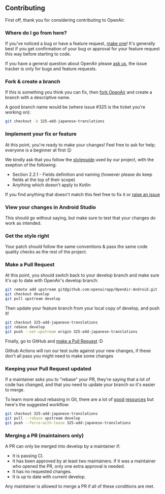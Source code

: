 ## Contributing

First off, thank you for considering contributing to OpenAir.

### Where do I go from here?

If you've noticed a bug or have a feature request, [make one][new issue]! It's
generally best if you get confirmation of your bug or approval for your feature
request this way before starting to code.

If you have a general question about OpenAir please [ask us], the issue tracker is only for bugs and feature requests.

### Fork & create a branch

If this is something you think you can fix, then [fork OpenAir] and create
a branch with a descriptive name.

A good branch name would be (where issue #325 is the ticket you're working on):

```sh
git checkout -b 325-add-japanese-translations
```

### Implement your fix or feature

At this point, you're ready to make your changes! Feel free to ask for help;
everyone is a beginner at first :wink:

We kindly ask that you follow the [styleguide] used by our project, with the exeption of the following:
 - Section 2.2.1 - Fields definition and naming (however please do keep fields at the top of their scope)
 - Anything which doesn't apply to Kotlin

If you find anything that doesn't match this feel free to fix it or [raise an issue][new issue]

### View your changes in Android Studio

This should go without saying, but make sure to test that your changes do work as intended.

### Get the style right

Your patch should follow the same conventions & pass the same code quality
checks as the rest of the project.

### Make a Pull Request

At this point, you should switch back to your develop branch and make sure it's
up to date with OpenAir's develop branch:

```sh
git remote add upstream git@github.com:openairapp/OpenAir-Android.git
git checkout develop
git pull upstream develop
```

Then update your feature branch from your local copy of develop, and push it!

```sh
git checkout 325-add-japanese-translations
git rebase develop
git push --set-upstream origin 325-add-japanese-translations
```

Finally, go to GitHub and [make a Pull Request][] :D

Github Actions will run our test suite against your new changes, if these don't all pass you might need to make some changes

### Keeping your Pull Request updated

If a maintainer asks you to "rebase" your PR, they're saying that a lot of code
has changed, and that you need to update your branch so it's easier to merge.

To learn more about rebasing in Git, there are a lot of [good][git rebasing]
[resources][interactive rebase] but here's the suggested workflow:

```sh
git checkout 325-add-japanese-translations
git pull --rebase upstream develop
git push --force-with-lease 325-add-japanese-translations
```

### Merging a PR (maintainers only)

A PR can only be merged into develop by a maintainer if:

* It is passing CI.
* It has been approved by at least two maintainers. If it was a maintainer who
  opened the PR, only one extra approval is needed.
* It has no requested changes.
* It is up to date with current develop.

Any maintainer is allowed to merge a PR if all of these conditions are
met.



[new issue]: https://github.com/openairapp/OpenAir-Android/issues/new
[ask us]: https://github.com/openairapp/OpenAir-Android/discussions
[fork OpenAir]: https://help.github.com/articles/fork-a-repo
[styleguide]: https://github.com/umesh0492/android-guidelines/blob/a23f4fb6b279b6a15baf83ba1dfdf56f2c33466b/project_and_code_guidelines.md
[make a pull request]: https://help.github.com/articles/creating-a-pull-request
[git rebasing]: http://git-scm.com/book/en/Git-Branching-Rebasing
[interactive rebase]: https://help.github.com/en/github/using-git/about-git-rebase
